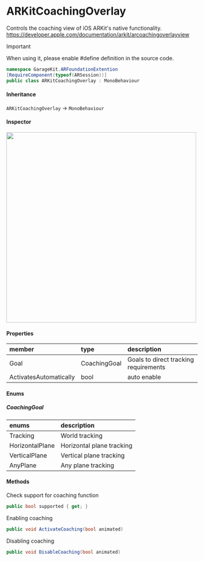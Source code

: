 # ARKitCoachingOverlay

Controls the coaching view of iOS ARKit's native functionality.
https://developer.apple.com/documentation/arkit/arcoachingoverlayview

> [!IMPORTANT]
> When using it, please enable #define definition in the source code.

```csharp
namespace GarageKit.ARFoundationExtention
[RequireComponent(typeof(ARSession))]
public class ARKitCoachingOverlay : MonoBehaviour
```

#### Inheritance

`ARKitCoachingOverlay` -> `MonoBehaviour`

#### Inspector

<img src="~/image/script_reference/arkitcoachingoverlay_inspector.png" width="500px"/>

#### Properties

|member|type|description|
|:--|:--|:--|
|Goal|CoachingGoal|Goals to direct tracking requirements|
|ActivatesAutomatically|bool|auto enable|

#### Enums

##### __CoachingGoal__

|enums|description|
|:--|:--|
|Tracking|World tracking|
|HorizontalPlane|Horizontal plane tracking|
|VerticalPlane|Vertical plane tracking|
|AnyPlane|Any plane tracking|

#### Methods

Check support for coaching function
```csharp
public bool supported { get; }
```

Enabling coaching
```csharp
public void ActivateCoaching(bool animated)
```

Disabling coaching
```csharp
public void DisableCoaching(bool animated) 
```

